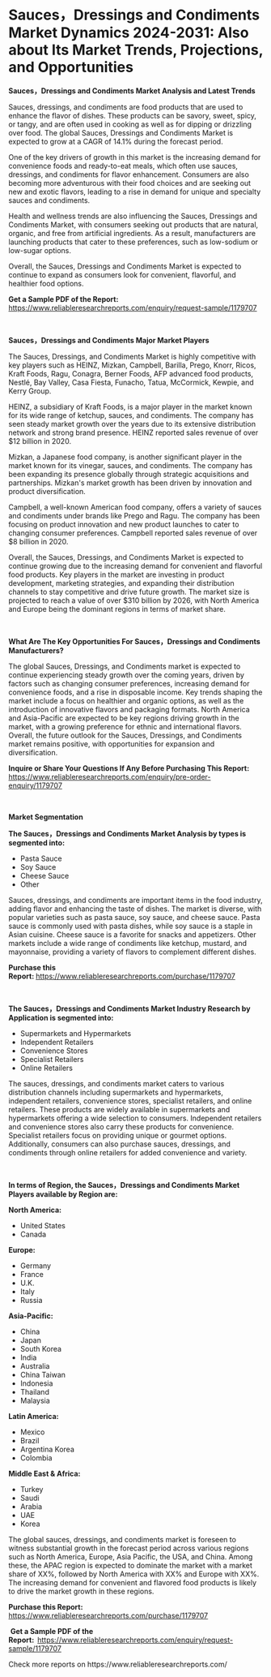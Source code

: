 <p><h1>Sauces，Dressings and Condiments Market Dynamics 2024-2031: Also about Its Market Trends, Projections, and Opportunities</h1></p><p><strong>Sauces，Dressings and Condiments Market Analysis and Latest Trends</strong></p>
<p><p>Sauces, dressings, and condiments are food products that are used to enhance the flavor of dishes. These products can be savory, sweet, spicy, or tangy, and are often used in cooking as well as for dipping or drizzling over food. The global Sauces, Dressings and Condiments Market is expected to grow at a CAGR of 14.1% during the forecast period. </p><p>One of the key drivers of growth in this market is the increasing demand for convenience foods and ready-to-eat meals, which often use sauces, dressings, and condiments for flavor enhancement. Consumers are also becoming more adventurous with their food choices and are seeking out new and exotic flavors, leading to a rise in demand for unique and specialty sauces and condiments.</p><p>Health and wellness trends are also influencing the Sauces, Dressings and Condiments Market, with consumers seeking out products that are natural, organic, and free from artificial ingredients. As a result, manufacturers are launching products that cater to these preferences, such as low-sodium or low-sugar options.</p><p>Overall, the Sauces, Dressings and Condiments Market is expected to continue to expand as consumers look for convenient, flavorful, and healthier food options.</p></p>
<p><strong>Get a Sample PDF of the Report:&nbsp;</strong> <a href="https://www.reliableresearchreports.com/enquiry/request-sample/1179707">https://www.reliableresearchreports.com/enquiry/request-sample/1179707</a></p>
<p>&nbsp;</p>
<p><strong>Sauces，Dressings and Condiments Major Market Players</strong></p>
<p><p>The Sauces, Dressings, and Condiments Market is highly competitive with key players such as HEINZ, Mizkan, Campbell, Barilla, Prego, Knorr, Ricos, Kraft Foods, Ragu, Conagra, Berner Foods, AFP advanced food products, Nestlé, Bay Valley, Casa Fiesta, Funacho, Tatua, McCormick, Kewpie, and Kerry Group. </p><p>HEINZ, a subsidiary of Kraft Foods, is a major player in the market known for its wide range of ketchup, sauces, and condiments. The company has seen steady market growth over the years due to its extensive distribution network and strong brand presence. HEINZ reported sales revenue of over $12 billion in 2020.</p><p>Mizkan, a Japanese food company, is another significant player in the market known for its vinegar, sauces, and condiments. The company has been expanding its presence globally through strategic acquisitions and partnerships. Mizkan's market growth has been driven by innovation and product diversification. </p><p>Campbell, a well-known American food company, offers a variety of sauces and condiments under brands like Prego and Ragu. The company has been focusing on product innovation and new product launches to cater to changing consumer preferences. Campbell reported sales revenue of over $8 billion in 2020.</p><p>Overall, the Sauces, Dressings, and Condiments Market is expected to continue growing due to the increasing demand for convenient and flavorful food products. Key players in the market are investing in product development, marketing strategies, and expanding their distribution channels to stay competitive and drive future growth. The market size is projected to reach a value of over $310 billion by 2026, with North America and Europe being the dominant regions in terms of market share.</p></p>
<p>&nbsp;</p>
<p><strong>What Are The Key Opportunities For Sauces，Dressings and Condiments Manufacturers?</strong></p>
<p><p>The global Sauces, Dressings, and Condiments market is expected to continue experiencing steady growth over the coming years, driven by factors such as changing consumer preferences, increasing demand for convenience foods, and a rise in disposable income. Key trends shaping the market include a focus on healthier and organic options, as well as the introduction of innovative flavors and packaging formats. North America and Asia-Pacific are expected to be key regions driving growth in the market, with a growing preference for ethnic and international flavors. Overall, the future outlook for the Sauces, Dressings, and Condiments market remains positive, with opportunities for expansion and diversification.</p></p>
<p><strong>Inquire or Share Your Questions If Any Before Purchasing This Report:</strong> <a href="https://www.reliableresearchreports.com/enquiry/pre-order-enquiry/1179707">https://www.reliableresearchreports.com/enquiry/pre-order-enquiry/1179707</a></p>
<p>&nbsp;</p>
<p><strong>Market Segmentation</strong></p>
<p><strong>The Sauces，Dressings and Condiments Market Analysis by types is segmented into:</strong></p>
<p><ul><li>Pasta Sauce</li><li>Soy Sauce</li><li>Cheese Sauce</li><li>Other</li></ul></p>
<p><p>Sauces, dressings, and condiments are important items in the food industry, adding flavor and enhancing the taste of dishes. The market is diverse, with popular varieties such as pasta sauce, soy sauce, and cheese sauce. Pasta sauce is commonly used with pasta dishes, while soy sauce is a staple in Asian cuisine. Cheese sauce is a favorite for snacks and appetizers. Other markets include a wide range of condiments like ketchup, mustard, and mayonnaise, providing a variety of flavors to complement different dishes.</p></p>
<p><strong>Purchase this Report:&nbsp;</strong><a href="https://www.reliableresearchreports.com/purchase/1179707">https://www.reliableresearchreports.com/purchase/1179707</a></p>
<p>&nbsp;</p>
<p><strong>The Sauces，Dressings and Condiments Market Industry Research by Application is segmented into:</strong></p>
<p><ul><li>Supermarkets and Hypermarkets</li><li>Independent Retailers</li><li>Convenience Stores</li><li>Specialist Retailers</li><li>Online Retailers</li></ul></p>
<p><p>The sauces, dressings, and condiments market caters to various distribution channels including supermarkets and hypermarkets, independent retailers, convenience stores, specialist retailers, and online retailers. These products are widely available in supermarkets and hypermarkets offering a wide selection to consumers. Independent retailers and convenience stores also carry these products for convenience. Specialist retailers focus on providing unique or gourmet options. Additionally, consumers can also purchase sauces, dressings, and condiments through online retailers for added convenience and variety.</p></p>
<p>&nbsp;</p>
<p><strong>In terms of Region, the Sauces，Dressings and Condiments Market Players available by Region are:</strong></p>
<p>
    <p> <strong> North America: </strong>
        <ul>
            <li>United States</li>
            <li>Canada</li>
        </ul>
        </p> 
    <p> <strong> Europe: </strong>
        <ul>
            <li>Germany</li>
            <li>France</li>
            <li>U.K.</li>
            <li>Italy</li>
            <li>Russia</li>
        </ul>
        </p> 
    <p> <strong> Asia-Pacific: </strong>
        <ul>
            <li>China</li>
            <li>Japan</li>
            <li>South Korea</li>
            <li>India</li>
            <li>Australia</li>
            <li>China Taiwan</li>
            <li>Indonesia</li>
            <li>Thailand</li>
            <li>Malaysia</li>
        </ul>
        </p> 
    <p> <strong> Latin America: </strong>
        <ul>
            <li>Mexico</li>
            <li>Brazil</li>
            <li>Argentina Korea</li>
            <li>Colombia</li>
        </ul>
        </p> 
    <p> <strong> Middle East & Africa: </strong>
        <ul>
            <li>Turkey</li>
            <li>Saudi</li>
            <li>Arabia</li>
            <li>UAE</li>
            <li>Korea</li>
        </ul>
    </p>
    </p>
<p><p>The global sauces, dressings, and condiments market is foreseen to witness substantial growth in the forecast period across various regions such as North America, Europe, Asia Pacific, the USA, and China. Among these, the APAC region is expected to dominate the market with a market share of XX%, followed by North America with XX% and Europe with XX%. The increasing demand for convenient and flavored food products is likely to drive the market growth in these regions.</p></p>
<p><strong>Purchase this Report: </strong><a href="https://www.reliableresearchreports.com/purchase/1179707">https://www.reliableresearchreports.com/purchase/1179707</a></p>
<p>&nbsp;<strong>Get a Sample PDF of the Report:&nbsp;&nbsp;</strong><a href="https://www.reliableresearchreports.com/enquiry/request-sample/1179707">https://www.reliableresearchreports.com/enquiry/request-sample/1179707</a></p>
<p><strong></strong></p>
<p>Check more reports on https://www.reliableresearchreports.com/</p>